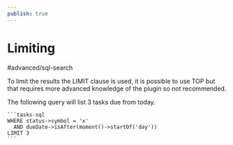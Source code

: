 ```yaml
---
publish: true
---
```


# Limiting

<span class="related-pages">#advanced/sql-search</span>

To limit the results the LIMIT clause is used, it is possible to use TOP but that requires more advanced knowledge of the plugin so not recommended.

The following query will list 3 tasks due from today.

````text
```tasks-sql
WHERE status->symbol = 'x'
  AND dueDate->isAfter(moment()->startOf('day'))
LIMIT 3
```
````
